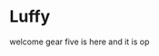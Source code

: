 # Luffy
welcome
gear five is here and it is op 
 
 
  
  
     
                  
                  
                            
                                         
                      
                         
            
     
  
 
